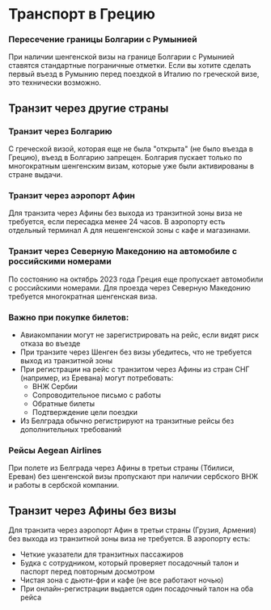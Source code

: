 # Транспорт в Грецию
### Пересечение границы Болгарии с Румынией
При наличии шенгенской визы на границе Болгарии с Румынией ставятся стандартные пограничные отметки. Если вы хотите сделать первый въезд в Румынию перед поездкой в Италию по греческой визе, это технически возможно.

## Транзит через другие страны

### Транзит через Болгарию
С греческой визой, которая еще не была "открыта" (не было въезда в Грецию), въезд в Болгарию запрещен. Болгария пускает только по многократным шенгенским визам, которые уже были активированы в стране выдачи.

### Транзит через аэропорт Афин
Для транзита через Афины без выхода из транзитной зоны виза не требуется, если пересадка менее 24 часов. В аэропорту есть отдельный терминал А для нешенгенской зоны с кафе и магазинами.

### Транзит через Северную Македонию на автомобиле с российскими номерами
По состоянию на октябрь 2023 года Греция еще пропускает автомобили с российскими номерами. Для проезда через Северную Македонию требуется многократная шенгенская виза.

### Важно при покупке билетов:
- Авиакомпании могут не зарегистрировать на рейс, если видят риск отказа во въезде
- При транзите через Шенген без визы убедитесь, что не требуется выход из транзитной зоны
- При регистрации на рейс с транзитом через Афины из стран СНГ (например, из Еревана) могут потребовать:
  - ВНЖ Сербии
  - Сопроводительное письмо с работы
  - Обратные билеты
  - Подтверждение цели поездки
- Из Белграда обычно регистрируют на транзитные рейсы без дополнительных требований

### Рейсы Aegean Airlines
При полете из Белграда через Афины в третьи страны (Тбилиси, Ереван) без шенгенской визы пропускают при наличии сербского ВНЖ и работы в сербской компании.

## Транзит через Афины без визы

Для транзита через аэропорт Афин в третьи страны (Грузия, Армения) без выхода из транзитной зоны виза не требуется. В аэропорту есть:
- Четкие указатели для транзитных пассажиров
- Будка с сотрудником, который проверяет посадочный талон и паспорт перед повторным досмотром
- Чистая зона с дьюти-фри и кафе (не все работают ночью)
- При онлайн-регистрации выдается один посадочный талон на оба рейса
